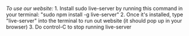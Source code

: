 *To use our website:*
	1. Install sudo live-server by running this command in your terminal: "sudo npm install -g live-server"
	2. Once it's installed, type "live-server" into the terminal to run out website (it should pop up in your browser)
	3. Do control-C to stop running live-server
